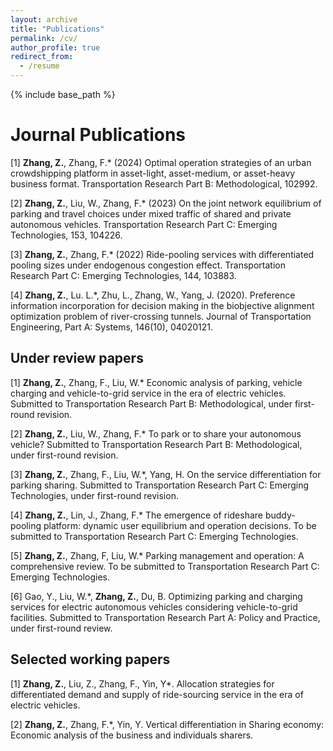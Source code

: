 ```yaml
---
layout: archive
title: "Publications"
permalink: /cv/
author_profile: true
redirect_from:
  - /resume
---
```

{% include base_path %}

Journal Publications
======
[1] **Zhang, Z.**, Zhang, F.* (2024) Optimal operation strategies of an urban crowdshipping platform in
asset-light, asset-medium, or asset-heavy business format. Transportation Research Part B: Methodological,
102992.

[2] **Zhang, Z.**, Liu, W., Zhang, F.* (2023) On the joint network equilibrium of parking and travel
choices under mixed traffic of shared and private autonomous vehicles. Transportation Research Part
C: Emerging Technologies, 153, 104226.

[3] **Zhang, Z.**, Zhang, F.* (2022) Ride-pooling services with differentiated pooling sizes under endogenous
congestion effect. Transportation Research Part C: Emerging Technologies, 144, 103883.

[4] **Zhang, Z.**, Lu. L.*, Zhu, L., Zhang, W., Yang, J. (2020). Preference information incorporation for
decision making in the biobjective alignment optimization problem of river-crossing tunnels. Journal
of Transportation Engineering, Part A: Systems, 146(10), 04020121.


Under review papers
------
[1] **Zhang, Z.**, Zhang, F., Liu, W.* Economic analysis of parking, vehicle charging and vehicle-to-grid
service in the era of electric vehicles. Submitted to Transportation Research Part B: Methodological,
under first-round revision.

[2] **Zhang, Z.**, Liu, W., Zhang, F.* To park or to share your autonomous vehicle? Submitted to Transportation
Research Part B: Methodological, under first-round revision.

[3] **Zhang, Z.**, Zhang, F., Liu, W.*, Yang, H. On the service differentiation for parking sharing. Submitted
to Transportation Research Part C: Emerging Technologies, under first-round revision.

[4] **Zhang, Z.**, Lin, J., Zhang, F.* The emergence of rideshare buddy-pooling platform: dynamic user
equilibrium and operation decisions. To be submitted to Transportation Research Part C: Emerging
Technologies.

[5] **Zhang, Z.**, Zhang, F, Liu, W.* Parking management and operation: A comprehensive review. To be
submitted to Transportation Research Part C: Emerging Technologies.

[6] Gao, Y., Liu, W.*, **Zhang, Z.**, Du, B. Optimizing parking and charging services for electric autonomous
vehicles considering vehicle-to-grid facilities. Submitted to Transportation Research Part A:
Policy and Practice, under first-round review.


Selected working papers
------
[1] **Zhang, Z.**, Liu, Z., Zhang, F., Yin, Y*. Allocation strategies for differentiated demand and supply
of ride-sourcing service in the era of electric vehicles. 

[2] **Zhang, Z.**, Zhang, F.*, Yin, Y. Vertical differentiation in Sharing economy: Economic analysis of the
business and individuals sharers.
